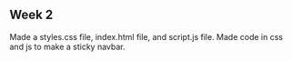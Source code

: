 ## Week 2

Made a styles.css file, index.html file, and script.js file. Made code in css and js to make a sticky navbar.
